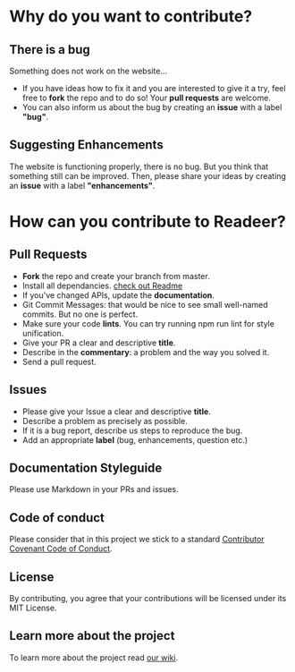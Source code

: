 # Why do you want to contribute?

## There is a bug
Something does not work on the website... 
- If you have ideas how to fix it and you are interested to give it a try, feel free to **fork** the repo and to do so! Your **pull requests** are welcome.
- You can also inform us about the bug by creating an **issue** with a label **"bug"**. 

## Suggesting Enhancements
The website is functioning properly, there is no bug. But you think that something still can be improved. Then, please share your ideas by creating an **issue** with a label **"enhancements"**.

# How can you contribute to Readeer?

## Pull Requests
- **Fork** the repo and create your branch from master.
- Install all dependancies. [check out Readme](https://github.com/IrinaSing/Readeer/blob/main/README.md)
- If you've changed APIs, update the **documentation**.
- Git Commit Messages: that would be nice to see small well-named commits. But no one is perfect.
- Make sure your code **lints**. You can try running npm run lint for style unification.
- Give your PR a clear and descriptive **title**.
- Describe in the **commentary**: a problem and the way you solved it.
- Send a pull request.

## Issues
- Please give your Issue a clear and descriptive **title**.
- Describe a problem as precisely as possible.
- If it is a bug report, describe us steps to reproduce the bug.
- Add an appropriate **label** (bug, enhancements, question etc.)

## Documentation Styleguide
Please use Markdown in your PRs and issues.

## Code of conduct
Please consider that in this project we stick to a standard [Contributor Covenant Code of Conduct](https://github.com/IrinaSing/Home-page-Irina/blob/main/CODE_OF_CONDUCT.md). 

## License
By contributing, you agree that your contributions will be licensed under its MIT License.

## Learn more about the project
To learn more about the project read [our wiki](https://github.com/IrinaSing/Readeer/wiki).


